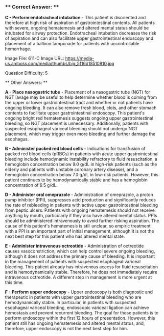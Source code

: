 ### ** Correct Answer: **

**C - Perform endotracheal intubation** - This patient is disoriented and therefore at high risk of aspiration of gastrointestinal contents. All patients with severe, ongoing hematemesis and altered mental status should be intubated for airway protection. Endotracheal intubation decreases the risk of aspiration and can also facilitate upper gastrointestinal endoscopy and placement of a balloon tamponade for patients with uncontrollable hemorrhage.

Image File: 611-C
Image URL: https://media-us.amboss.com/media/thumbs/big_5f16d18510810.jpg

Question Difficulty: 5

** Other Answers: **

**A - Place nasogastric tube** - Placement of a nasogastric tube (NGT) for NGT lavage may be useful to help determine whether blood is coming from the upper or lower gastrointestinal tract and whether or not patients have ongoing bleeding. It can also remove fresh blood, clots, and other stomach contents to facilitate upper gastrointestinal endoscopy. This patient's ongoing bright red hematemesis suggests ongoing upper gastrointestinal bleeding, so NGT placement is unnecessary. Additionally, patients with suspected esophageal variceal bleeding should not undergo NGT placement, which may trigger even more bleeding and further damage the esophagus.

**B - Administer packed red blood cells** - Indications for transfusion of packed red blood cells (pRBCs) in patients with acute upper gastrointestinal bleeding include hemodynamic instability refractory to fluid resuscitation, a hemoglobin concentration below 9.0 g/dL in high-risk patients (such as the elderly and patients with unstable coronary artery disease), and a hemoglobin concentration below 7.0 g/dL in low-risk patients. However, this patient continues to be hemodynamically stable and has a hemoglobin concentration of 9.5 g/dL.

**D - Administer oral omeprazole** - Administration of omeprazole, a proton pump inhibitor (PPI), suppresses acid production and significantly reduces the rate of rebleeding in patients with active upper gastrointestinal bleeding from peptic ulcers. Patients with ongoing hematemesis should not receive anything by mouth, particularly if they also have altered mental status. PPIs should be administered intravenously to avoid further risking aspiration. The cause of this patient's hematemesis is still unclear, so empiric treatment with a PPI is an important part of initial management, although it is not the next best step for this patient who has altered mental state.

**E - Administer intravenous octreotide** - Administration of octreotide causes vasoconstriction, which can help control severe ongoing bleeding, although it does not address the primary cause of bleeding. It is important in the management of patients with suspected esophageal variceal bleeding. This patient already has intravenous access for fluid resuscitation and is hemodynamically stable. Therefore, he does not immediately require intravenous octreotide. A different step in management is more urgent at this time.

**F - Perform upper endoscopy** - Upper endoscopy is both diagnostic and therapeutic in patients with upper gastrointestinal bleeding who are hemodynamically stable. In particular, in patients with suspected esophageal variceal bleeding, endoscopic variceal ligation can achieve hemostasis and prevent recurrent bleeding. The goal for these patients is to perform endoscopy within the first 12 hours of presentation. However, this patient still has ongoing hematemesis and altered mental status, and, therefore, upper endoscopy is not the next best step for him.

